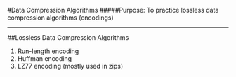 #Data Compression Algorithms
#####Purpose: To practice lossless data compression algorithms (encodings) 

---
##Lossless Data Compression Algorithms
1. Run-length encoding
2. Huffman encoding
3. LZ77 encoding (mostly used in zips)